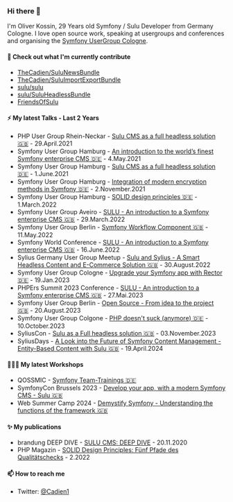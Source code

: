 ### Hi there 👋

I'm Oliver Kossin, 29 Years old Symfony / Sulu Developer from Germany Cologne. 
I love open source work, speaking at usergroups and conferences and organising the [Symfony UserGroup Cologne](https://www.meetup.com/de-DE/sfugcgn/).

#### 👷 Check out what I'm currently contribute
- [TheCadien/SuluNewsBundle](https://github.com/TheCadien/SuluNewsBundle)
- [TheCadien/SuluImportExportBundle](https://github.com/TheCadien/SuluImportExportBundle)
- [sulu/sulu](https://github.com/sulu/sulu)
- [sulu/SuluHeadlessBundle](https://github.com/sulu/SuluHeadlessBundle)
- [FriendsOfSulu](https://github.com/FriendsOfSulu)

#### ⚡ My latest Talks - Last 2 Years
- PHP User Group Rhein-Neckar - [Sulu CMS as a full headless solution 🇬🇧](https://www.meetup.com/de-DE/phpug-rhein-neckar/events/275304491/) - 29.April.2021
- Symfony User Group Hamburg - [An introduction to the world’s finest Symfony enterprise CMS 🇩🇪](https://www.meetup.com/de-DE/sfughh/events/xqdjjrycchbgb/) - 4.May.2021
- Symfony User Group Hamburg - [Sulu CMS as a full headless solution 🇩🇪](https://www.meetup.com/de-DE/sfughh/events/xqdjjryccjbcb/) - 1.June.2021
- Symfony User Group Hamburg - [Integration of modern encryption methods in Symfony 🇩🇪](https://www.meetup.com/de-DE/sfughh/events/xqdjjryccpbdb/) - 2.November.2021
- Symfony User Group Hamburg - [SOLID design principles 🇩🇪](https://www.meetup.com/de-DE/sfughh/events/hdvhqsydcfbcb/) - 1.March.2022
- Symfony User Group Aveiro - [SULU - An introduction to a Symfony enterprise CMS 🇬🇧](https://www.meetup.com/de-DE/sfugaveiro/events/284155643/) - 29.March.2022
- Symfony User Group Berlin - [Symfony Workflow Component 🇬🇧](https://www.meetup.com/de-DE/sfugberlin/events/285591723/) - 11.May.2022
- Symfony World Conference - [SULU - An introduction to a Symfony enterprise CMS 🇬🇧](https://live.symfony.com/2022-world-summer/) - 16.June.2022
- Sylius Germany User Group Meetup - [Sulu and Sylius - A Smart Headless Content and E-Commerce Solution 🇬🇧](http://meetup.com/sylius-germany/events/287691577/) - 30.August.2022
- Symfony User Group Cologne - [Upgrade your Symfony app with Rector 🇩🇪](https://www.meetup.com/de-DE/sfugcgn/events/290308810/) - 19.Jan.2023
- PHPErs Summit 2023 Conference - [SULU - An introduction to a Symfony enterprise CMS 🇬🇧](https://summit.phpers.pl/) - 27.Mai.2023 
- Symfony User Group Berlin - [Open Source - From idea to the project 🇬🇧](https://www.meetup.com/sfugberlin/events/295483905/) - 20.August.2023 
- Symfony User Group Colgone - [PHP doesn't suck (anymore) 🇩🇪](https://www.meetup.com/sfugberlin/events/295483905/) - 10.October.2023
- SyliusCon - [Sulu as a Full headless solution 🇬🇧](https://sylius.com/conference/) - 03.November.2023
- SyliusDays - [A Look into the Future of Symfony Content Management - Entity-Based Content with Sulu 🇬🇧](https://sylius.com/sylius-days/) - 19.April.2024

#### 👨🏻‍🏫 My latest Workshops 
- QOSSMIC - [Symfony Team-Trainings 🇩🇪](https://www.qossmic.com/services/symfony-trainings)
- SymfonyCon Brussels 2023 - [Develop your app, with a modern Symfony CMS - Sulu 🇬🇧](https://live.symfony.com/2023-brussels-con/workshop/develop-your-app-with-a-modern-symfony-cms-sulu)
- Web Summer Camp 2024 - [Demystify Symfony - Understanding the functions of the framework 🇬🇧](https://websummercamp.com/2024/workshop/demystify-symfony-understanding-the-functions-of-the-framework)

#### ✨ My publications
- brandung DEEP DIVE - [SULU CMS: DEEP DIVE](https://www.agentur-brandung.de/agentur/news/detail/sulu-cms-deep-dive/) - 20.11.2020
- PHP Magazin - [SOLID Design Principles: Fünf Pfade des Qualitätschecks](https://entwickler.de/magazine-ebooks/php-magazin/php-magazin-php-magazin-22022) - 2.2022

#### 📫 How to reach me

- Twitter: [@Cadien1](https://twitter.com/Cadien1)
